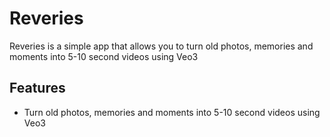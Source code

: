 # Reveries
Reveries is a simple app that allows you to turn old photos, memories and moments into 5-10 second videos using Veo3

## Features
- Turn old photos, memories and moments into 5-10 second videos using Veo3


